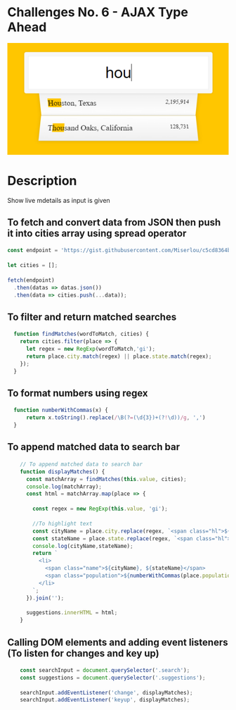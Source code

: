 # Challenges No. 6 - AJAX Type Ahead

![Type Ahead Gallery](https://github.com/nnsh93/JavaScript30-Challenges/blob/main/Challenge%20%236%20-%20Type%20Ahead/Type%20Ahead%20Img.PNG)

# Description 
Show live mdetails as input is given

## To fetch and convert data from JSON then push it into cities array using spread operator
```javascript
const endpoint = 'https://gist.githubusercontent.com/Miserlou/c5cd8364bf9b2420bb29/raw/2bf258763cdddd704f8ffd3ea9a3e81d25e2c6f6/cities.json';

let cities = [];

fetch(endpoint)
  .then(datas => datas.json())
  .then(data => cities.push(...data));

```

## To filter and return matched searches
```javascript
  function findMatches(wordToMatch, cities) {
    return cities.filter(place => {
      let regex = new RegExp(wordToMatch,'gi');
      return place.city.match(regex) || place.state.match(regex);
    });
  }
```
## To format numbers using regex
```javascript
  function numberWithCommas(x) {
      return x.toString().replace(/\B(?=(\d{3})+(?!\d))/g, ',')
  }
```

## To append matched data to search bar
```javascript
    // To append matched data to search bar
    function displayMatches() {
      const matchArray = findMatches(this.value, cities);
      console.log(matchArray);
      const html = matchArray.map(place => {

        const regex = new RegExp(this.value, 'gi');

        //To highlight text
        const cityName = place.city.replace(regex, `<span class="hl">${this.value}</span>`);
        const stateName = place.state.replace(regex, `<span class="hl">${this.value}</span>`);
        console.log(cityName,stateName);
        return `
          <li> 
            <span class="name">${cityName}, ${stateName}</span>
            <span class="population">${numberWithCommas(place.population)}</span>
          </li>
        `;
      }).join('');

      suggestions.innerHTML = html;
    }
```

## Calling DOM elements and adding event listeners (To listen for changes and key up)
```javascript
    const searchInput = document.querySelector('.search');
    const suggestions = document.querySelector('.suggestions');

    searchInput.addEventListener('change', displayMatches);
    searchInput.addEventListener('keyup', displayMatches);
```
